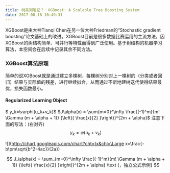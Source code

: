 ```yaml
---
title: 树系列笔记？：XGBoost: A Scalable Tree Boosting System
date: 2017-08-16 10:49:31
---
```


<script type="text/javascript" src="http://cdn.mathjax.org/mathjax/latest/MathJax.js?config=default"></script>

XGBoost是由大神Tianqi Chen在另一位大神Friedman的“Stochastic gradient boosting”论文基础上的改进。XGBoost目前是很多数据比赛运用的主流方法，因XGBoost的树结构简单、可并行等特性而得到广泛使用。基于树结构的机器学习算法，本空间会在后续中记录其余不同方法。

### XGBoost算法原理
简单的说XGBoost就是通过建立多棵树，每棵树分别对上一棵树的（分类或者回归）结果与实际值的残差，进行继续拟合，从而通过不断地建树迭代使得结果最优，损失函数最小。

#### Regularized Learning Object
$ y_k=\varphi(u_k+v_k)$ 
$J\alpha(x) = \sum{m=0}^\infty \frac{(-1)^m}{m! \Gamma (m + \alpha + 1)} {\left({ \frac{x}{2} }\right)}^{2m + \alpha}$
注意下面的写法：(右对齐)
$$ y_k=\varphi(u_k+v_k)$$


![](http://chart.googleapis.com/chart?cht=tx&chl=\Large x=\frac{-b\pm\sqrt{b^2-4ac}}{2a})

$$ J_\alpha(x) = \sum_{m=0}^\infty \frac{(-1)^m}{m! \Gamma (m + \alpha + 1)} {\left({ \frac{x}{2} }\right)}^{2m + \alpha} \text {，独立公式示例} $$






